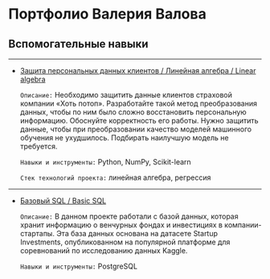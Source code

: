 # Портфолио Валерия Валова
## Вспомогательные навыки
***
- [Защита персональных данных клиентов / Линейная алгебра / Linear algebra](https://github.com/valov-vo/portfolio-projects/tree/main/7-other/personal-data-security) 

  `Описание:` Необходимо защитить данные клиентов страховой компании «Хоть потоп». Разработайте такой метод преобразования данных, чтобы по ним было сложно восстановить персональную информацию. Обоснуйте корректность его работы. Нужно защитить данные, чтобы при преобразовании качество моделей машинного обучения не ухудшилось. Подбирать наилучшую модель не требуется.

  `Навыки и инструменты:` Python, NumPy, Scikit-learn

  `Стек технологий проекта:` линейная алгебра, регрессия
***
- [Базовый SQL / Basic SQL](https://github.com/valov-vo/portfolio-projects/tree/main/7-other/SQL)

  `Описание:` В данном проекте работали с базой данных, которая хранит информацию о венчурных фондах и инвестициях в компании-стартапы. Эта база данных основана на датасете Startup Investments, опубликованном на популярной платформе для соревнований по исследованию данных Kaggle.

  `Навыки и инструменты:` PostgreSQL
